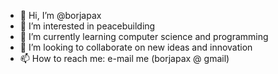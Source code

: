 - 👋 Hi, I’m @borjapax
- 👀 I’m interested in peacebuilding
- 🌱 I’m currently learning computer science and programming
- 💞️ I’m looking to collaborate on new ideas and innovation
- 📫 How to reach me: e-mail me (borjapax @ gmail)

<!---
borjapax/borjapax is a ✨ special ✨ repository because its `README.md` (this file) appears on your GitHub profile.
You can click the Preview link to take a look at your changes.
--->

